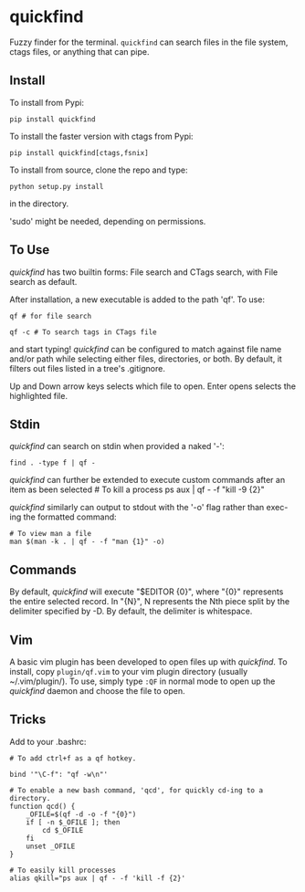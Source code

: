 quickfind
=========

Fuzzy finder for the terminal.  `quickfind` can search files in the file system, ctags files, or anything that can pipe.

Install
-------

To install from Pypi:

    pip install quickfind

To install the faster version with ctags from Pypi:

    pip install quickfind[ctags,fsnix]

To install from source, clone the repo and type:

    python setup.py install

 in the directory.  

'sudo' might be needed, depending on permissions.

To Use
------

_quickfind_ has two builtin forms: File search and CTags search, with File search as default.  

After installation, a new executable is added to the path 'qf'.  To use: 

    qf # for file search 

    qf -c # To search tags in CTags file

and start typing!  _quickfind_ can be configured to match against file name and/or path
while selecting either files, directories, or both.  By default, it filters out files listed
in a tree's .gitignore.

Up and Down arrow keys selects which file to open.  Enter opens selects the highlighted file.

Stdin
-----
_quickfind_ can search on stdin when provided a naked '-':
    
    find . -type f | qf -

_quickfind_ can further be extended to execute custom commands after an item as been selected
    # To kill a process
    ps aux | qf - -f "kill -9 {2}"

_quickfind_ similarly can output to stdout with the '-o' flag rather than exec-ing the 
formatted command:
    
    # To view man a file
    man $(man -k . | qf - -f "man {1}" -o)

Commands
--------
By default, _quickfind_ will execute "$EDITOR {0}", where "{0}" represents the entire 
selected record.  In "{N}", N represents the Nth piece split by the delimiter specified
by -D.  By default, the delimiter is whitespace.  


Vim
---
A basic vim plugin has been developed to open files up with _quickfind_.  To install,
copy `plugin/qf.vim` to your vim plugin directory (usually ~/.vim/plugin/).  To use,
simply type `:QF` in normal mode to open up the _quickfind_ daemon and choose the file
to open.

Tricks
-----
Add to your .bashrc:

    # To add ctrl+f as a qf hotkey.

    bind '"\C-f": "qf -w\n"'

    # To enable a new bash command, 'qcd', for quickly cd-ing to a directory.
    function qcd() {
        _OFILE=$(qf -d -o -f "{0}")
        if [ -n $_OFILE ]; then
            cd $_OFILE
        fi
        unset _OFILE
    }

    # To easily kill processes
    alias qkill="ps aux | qf - -f 'kill -f {2}'

